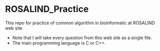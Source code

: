 # ROSALIND_Practice
This repo for practice of common algorithm in bioinformatic at ROSALIND web site  
* Note that I will take every question from this web site as a single file.  
* The main programming language is C or C++.  